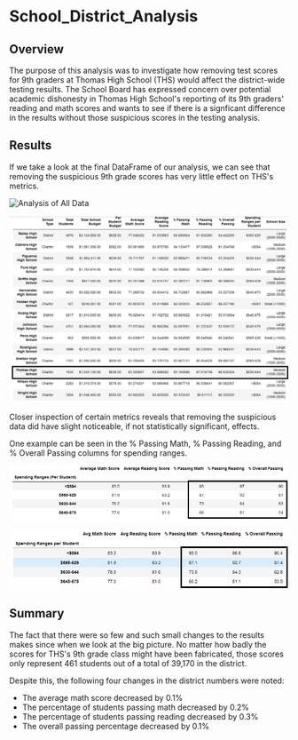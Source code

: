 # School_District_Analysis
## Overview
The purpose of this analysis was to investigate how removing test scores for 9th graders at Thomas High School (THS) would affect the district-wide testing results. The School Board has expressed concern over potential academic dishonesty in Thomas High School's reporting of its 9th graders' reading and math scores and wants to see if there is a signficant difference in the results without those suspicious scores in the testing analysis.

## Results
If we take a look at the final DataFrame of our analysis, we can see that removing the suspicious 9th grade scores has very little effect on THS's metrics.

![Analysis of All Data](Resources/Seven_Metrics_Original.png.png)

![Analysis of Adjusted Data with THS 9th Grade Scores Removed](Resources/Seven_Metrics_Adjusted.png)

Closer inspection of certain metrics reveals that removing the suspicious data did have slight noticeable, if not statistically significant, effects.

One example can be seen in the % Passing Math, % Passing Reading, and % Overall Passing columns for spending ranges. 

![Metrics by Spending Range - All Data](Resources/Spending_Ranges_Original.png)

![Metrics by Spending Range - Adjusted Data with THS 9th Grade Scores Removed](Resources/Spending_Ranges_Adjusted.png)

## Summary
The fact that there were so few and such small changes to the results makes since when we look at the big picture. No matter how badly the scores for THS's 9th grade class might have been fabricated, those scores only represent 461 students out of a total of 39,170 in the district. 

Despite this, the following four changes in the district numbers were noted:
- The average math score decreased by 0.1%
- The percentage of students passing math decreased by 0.2%
- The percentage of students passing reading decreased by 0.3%
- The overall passing percentage decreased by 0.1%
